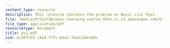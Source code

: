 ```yaml
---
content_type: resource
description: This resource contains the problem on Basic List Test.
file: /media/https%3A/open-learning-course-data-rc.s3.amazonaws.com/6-170-laboratory-in-software-engineering-fall-2005/ec56f1d314adfffc6da374a51d4ce66c_ps2.pdf
file_type: application/pdf
resourcetype: Document
title: ps2.pdf
uid: ec56f1d3-14ad-fffc-6da3-74a51d4ce66c
---
```

